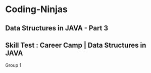 # Coding-Ninjas

## Data Structures in JAVA - Part 3

## Skill Test : Career Camp | Data Structures in JAVA

Group 1
